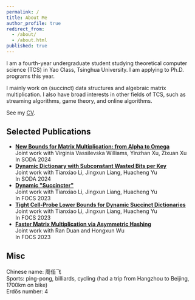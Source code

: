 ```yaml
---
permalink: /
title: About Me
author_profile: true
redirect_from:
  - /about/
  - /about.html
published: true
---
```


I am a fourth-year undergraduate student studying theoretical computer science (TCS) in Yao Class, Tsinghua University. I am applying to Ph.D. programs this year.

I mainly work on (succinct) data structures and algebraic matrix multiplication. I also have broad interests in other fields of TCS, such as streaming algorithms, game theory, and online algorithms.

See my [CV](https://orbitingflea.github.io/files/CV.pdf).

## Selected Publications

- **[New Bounds for Matrix Multiplication: from Alpha to Omega](https://arxiv.org/abs/2307.07970)**  
  Joint work with Virginia Vassilevska Williams, Yinzhan Xu, Zixuan Xu  
  In SODA 2024
- **[Dynamic Dictionary with Subconstant Wasted Bits per Key](https://arxiv.org/abs/2310.20536)**  
  Joint work with Tianxiao Li, Jingxun Liang, Huacheng Yu  
  In SODA 2024
- **[Dynamic "Succincter"](https://arxiv.org/abs/2309.12950)**  
  Joint work with Tianxiao Li, Jingxun Liang, Huacheng Yu  
  In FOCS 2023
- [**Tight Cell-Probe Lower Bounds for Dynamic Succinct Dictionaries**](https://arxiv.org/abs/2306.02253)  
  Joint work with Tianxiao Li, Jingxun Liang, Huacheng Yu  
  In FOCS 2023
- **[Faster Matrix Multiplication via Asymmetric Hashing](https://arxiv.org/abs/2210.10173)**  
  Joint work with Ran Duan and Hongxun Wu  
  In FOCS 2023

## Misc

Chinese name: 周任飞  
Sports: ping-pong, billiards, cycling (had a trip from Hangzhou to Beijing, 1700km on bike)  
Erdős number: 4
